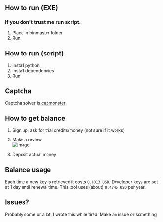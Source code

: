 ## How to run (EXE)
### If you don't trust me run script.
1. Place in binmaster folder
2. Run

## How to run (script)
1. Install python
2. Install dependencies
3. Run

## Captcha
Captcha solver is [capmonster](https://capmonster.cloud/en/)

## How to get balance
1. Sign up, ask for trial credits/money (not sure if it works)
2. Make a review\
![image](https://github.com/user-attachments/assets/a2546d21-289a-4165-a86c-fa5b1a7ed0bf)

4. Deposit actual money

## Balance usage
Each time a new key is retrieved it costs `0.0013 USD`.
Developer keys are set at 1 day until renewal time.
This tool uses (about) `0.4745 USD` per year.

## Issues?
Probably some or a lot, I wrote this while tired. Make an issue or something
